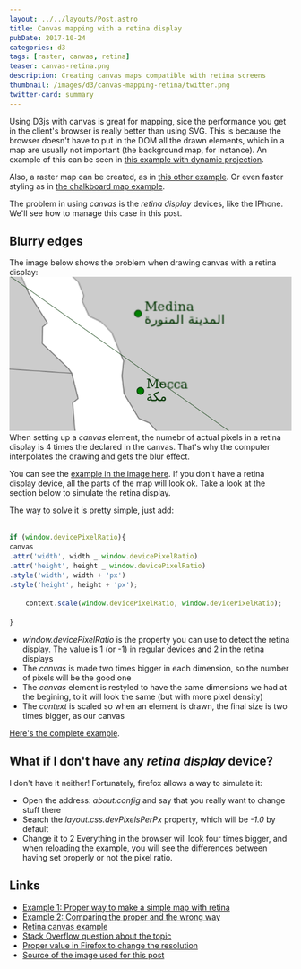 ```yaml
---
layout: ../../layouts/Post.astro
title: Canvas mapping with a retina display
pubDate: 2017-10-24
categories: d3
tags: [raster, canvas, retina]
teaser: canvas-retina.png
description: Creating canvas maps compatible with retina screens
thumbnail: /images/d3/canvas-mapping-retina/twitter.png
twitter-card: summary
---
```


Using D3js with canvas is great for mapping, sice the performance you get in the client's browser is really better than using SVG. This is because the browser doesn't have to put in the DOM all the drawn elements, which in a map are usually not important (the background map, for instance). An example of this can be seen in [this example with dynamic projection](http://bl.ocks.org/rveciana/d5a398bdb55a6caec3e3931f347e4b70).

Also, a raster map can be created, as in [this other example](http://bl.ocks.org/rveciana/3753394b3b6fd22df2c867bb02b320b4). Or even faster styling as in [the chalkboard map example](http://bl.ocks.org/rveciana/00f82d7c630342c4a46f5e5c396cf327).

The problem in using _canvas_ is the _retina display_ devices, like the IPhone. We'll see how to manage this case in this post.

## Blurry edges

The image below shows the problem when drawing canvas with a retina display:
<img src="/images/d3/canvas-mapping-retina/retina_example.png"/>
When setting up a _canvas_ element, the numebr of actual pixels in a retina display is 4 times the declared in the canvas. That's why the computer interpolates the drawing and gets the blur effect.

You can see the [example in the image here](https://bl.ocks.org/rveciana/fc4be951e972d945204ad79423c58106). If you don't have a retina display device, all the parts of the map will look ok. Take a look at the section below to simulate the retina display.

The way to solve it is pretty simple, just add:

```js

if (window.devicePixelRatio){
canvas
.attr('width', width _ window.devicePixelRatio)
.attr('height', height _ window.devicePixelRatio)
.style('width', width + 'px')
.style('height', height + 'px');

    context.scale(window.devicePixelRatio, window.devicePixelRatio);

}

```

- _window.devicePixelRatio_ is the property you can use to detect the retina display. The value is 1 (or -1) in regular devices and 2 in the retina displays
- The _canvas_ is made two times bigger in each dimension, so the number of pixels will be the good one
- The _canvas_ element is restyled to have the same dimensions we had at the begining, to it will look the same (but with more pixel density)
- The _context_ is scaled so when an element is drawn, the final size is two times bigger, as our canvas

[Here's the complete example](https://bl.ocks.org/rveciana/9b6971f583fb048b216e158235758629).

## What if I don't have any _retina display_ device?

I don't have it neither! Fortunately, firefox allows a way to simulate it:

- Open the address: _about:config_ and say that you really want to change stuff there
- Search the _layout.css.devPixelsPerPx_ property, which will be _-1.0_ by default
- Change it to 2
  Everything in the browser will look four times bigger, and when reloading the example, you will see the differences between having set properly or not the pixel ratio.

## Links

- [Example 1: Proper way to make a simple map with retina](https://bl.ocks.org/rveciana/9b6971f583fb048b216e158235758629)
- [Example 2: Comparing the proper and the wrong way](https://bl.ocks.org/rveciana/fc4be951e972d945204ad79423c58106)
- [Retina canvas example](https://bl.ocks.org/cmgiven/f2100df55e076f386c13ada4988b75e9)
- [Stack Overflow question about the topic](https://stackoverflow.com/questions/12243549/how-to-test-a-webpage-meant-for-retina-display)
- [Proper value in Firefox to change the resolution](https://support.mozilla.org/ca/questions/981038)
- [Source of the image used for this post](https://www.flickr.com/photos/ivyfield/4731067716)

```

```
